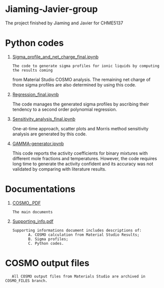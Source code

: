 # Jiaming-Javier-group
The project finished by Jiaming and Javier for CHME5137

# Python codes

1. [Sigma_profile_and_net_charge_final.ipynb](Sigma_profile_and_net_charge_final.ipynb)

       The code to generate sigma profiles for ionic liquids by computing the results coming
    from Material Studio COSMO analysis. The remaining net charge of those sigma profiles are also
    determined by using this code.
   
2. [Regression_final.ipynb](Regression_final.ipynb)

      The code manages the generated sigma profiles by ascribing their tendency to a second order
    polynomial regression.
    
3. [Sensitivity_analysis_final.ipynb](Sensitivity_analysis_final.ipynb)

      One-at-time approach, scatter plots and Morris method sensitivity analysis are generated by this code.
      
4. [GAMMA-generator.ipynb](GAMMA-generator.ipynb)

      This code reports the activity coefficients for binary mixtures with different mole fractions and
    temperatures. However, the code requires long time to generate the activity confident and its accuracy
    was not validated by comparing with literature results.
    
# Documentations

1. [COSMO_.PDF](COSMO_.PDF)

       The main documents
       
2. [Supporting_info.pdf](Supporting_info.pdf)
       
       Supporting informations document includes descriptions of:
              A. COSMO calculation from Material Studio Results;
              B. Sigma profiles;
              C. Python codes.
              
# COSMO output files

       All COSMO output files from Materials Studio are archived in COSMO_FILES branch.
